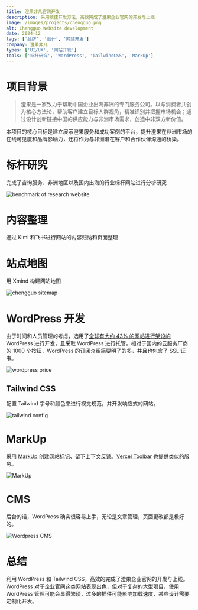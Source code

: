 ```yaml
---
title: 澄果非凡官网开发
description: 采用敏捷开发方法，高效完成了澄果企业官网的开发与上线
image: /images/projects/chengguo.png
alt: Chengguo Website development
date: 2024-12
tags: ['品牌', '设计', '网站开发']
company: 澄果非凡
types: ['UI/UX', '网站开发']
tools: ['标杆研究', 'WordPress', 'TailwindCSS', 'MarkUp']
---
```


# 项目背景

> 澄果是一家致力于帮助中国企业出海非洲的专门服务公司。以与消费者共创为核心方法论，帮助客户建立目标人群视角，精准识别并把握市场机会；通过设计创新链接中国的供应能力与非洲市场需求，创造中非双方新价值。

本项目的核心目标是建立展示澄果服务和成功案例的平台，提升澄果在非洲市场的在线可见度和品牌影响力，还将作为与非洲潜在客户和合作伙伴沟通的桥梁。

# 标杆研究

完成了咨询服务、非洲地区以及国内出海的行业标杆网站进行分析研究

![benchmark of research website](/images/projects/benchmark_of_research_website.png)

# 内容整理

通过 Kimi 和飞书进行网站的内容归纳和页面整理

# 站点地图

用 Xmind 构建网站地图

![chengguo sitemap](/images/projects/chengguo_sitemap.png)

# WordPress 开发

由于时间和人员管理的考虑，选用了[全球有大约 43% 的网站进行架设的](https://zh.wikipedia.org/zh-cn/WordPress#cite_note-8) WordPress 进行开发，且采取 WordPress 进行托管，相对于国内的云服务厂商的 1000 个按钮，WordPress 的订阅介绍简要明了的多，并且也包含了 SSL 证书。

![wordpress price](/images/projects/wordpress_price.png)

## Tailwind CSS

配置 Tailwind 字号和颜色来进行视觉规范，并开发响应式的网站。

![tailwind config](/images/projects/tailwind_config.png)

# MarkUp

采用 [MarkUp](https://www.markup.io/) 创建网站标记、留下上下文反馈。[Vercel Toolbar](https://vercel.com/docs/vercel-toolbar) 也提供类似的服务。

![MarkUp](/images/projects/markup.png)

# CMS

后台的话，WordPress 确实很容易上手，无论是文章管理，页面更改都是极好的。

![Wordpress CMS](images/projects/wordpress_cms.png)

# **总结**

利用 WordPress 和 Tailwind CSS，高效的完成了澄果企业官网的开发与上线。WordPress 对于企业官网这类网站表现出色，但对于复杂的大型项目，使用 WordPress 管理可能会显得繁琐，过多的插件可能影响加载速度，某些设计需要定制化开发。
